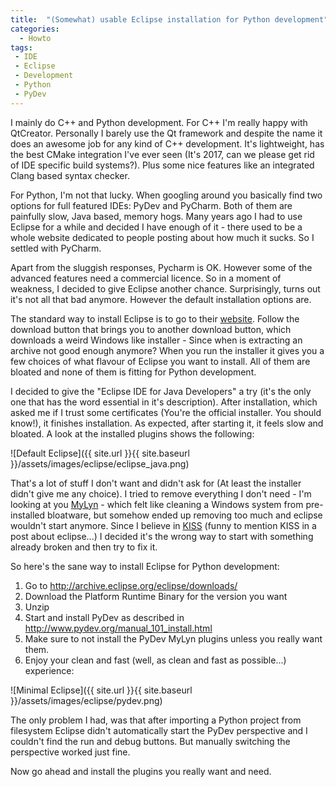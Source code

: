 ```yaml
---
title:  "(Somewhat) usable Eclipse installation for Python development"
categories:
  - Howto
tags:
 - IDE
 - Eclipse
 - Development
 - Python
 - PyDev
---
```


I mainly do C++ and Python development.
For C++ I'm really happy with QtCreator.
Personally I barely use the Qt framework and despite the name it does an awesome job for any kind of C++ development.
It's lightweight, has the best CMake integration I've ever seen (It's 2017, can we please get rid of IDE specific build systems?).
Plus some nice features like an integrated Clang based syntax checker.

For Python, I'm not that lucky.
When googling around you basically find two options for full featured IDEs: PyDev and PyCharm.
Both of them are painfully slow, Java based, memory hogs.
Many years ago I had to use Eclipse for a while and decided I have enough of it - there used to be a whole website dedicated to people posting about how much it sucks.
So I settled with PyCharm.

Apart from the sluggish responses, Pycharm is OK.
However some of the advanced features need a commercial licence.
So in a moment of weakness, I decided to give Eclipse another chance.
Surprisingly, turns out it's not all that bad anymore.
However the default installation options are.

The standard way to install Eclipse is to go to their [website](http://eclipse.org).
Follow the download button that brings you to another download button, which downloads a
weird Windows like installer - Since when is extracting an archive not good enough anymore?
When you run the installer it gives you a few choices of what flavour of Eclipse you
want to install.
All of them are bloated and none of them is fitting for Python development.

I decided to give the "Eclipse IDE for Java Developers" a try (it's the only one that has the word essential in it's description).
After installation, which asked me if I trust some certificates (You're the official installer. You should know!), it finishes installation.
As expected, after starting it, it feels slow and bloated.
A look at the installed plugins shows the following:

![Default Eclipse]({{ site.url }}{{ site.baseurl }}/assets/images/eclipse/eclipse_java.png)

That's a lot of stuff I don't want and didn't ask for (At least the installer didn't give me any choice).
I tried to remove everything I don't need - I'm looking at you [MyLyn](http://paranoid-engineering.blogspot.de/2008/07/what-is-eclipse-mylyn-anyway.html) - which felt like cleaning a Windows system from pre-installed bloatware, but somehow ended up removing too much and eclipse wouldn't start anymore.
Since I believe in [KISS](wiki.archlinux.org/index.php/arch_terminology#KISS) (funny to mention KISS in a post about eclipse...) I decided it's the wrong way to start with something already broken and then try to fix it.

So here's the sane way to install Eclipse for Python development:

1. Go to http://archive.eclipse.org/eclipse/downloads/
2. Download the Platform Runtime Binary for the version you want
3. Unzip
4. Start and install PyDev as described in http://www.pydev.org/manual_101_install.html 
5. Make sure to not install the PyDev MyLyn plugins unless you really want them.
6. Enjoy your clean and fast (well, as clean and fast as possible...) experience:

![Minimal Eclipse]({{ site.url }}{{ site.baseurl }}/assets/images/eclipse/pydev.png)

The only problem I had, was that after importing a Python project from filesystem Eclipse didn't automatically start the PyDev perspective and I couldn't find the run and debug buttons.
But manually switching the perspective worked just fine.

Now go ahead and install the plugins you really want and need.
